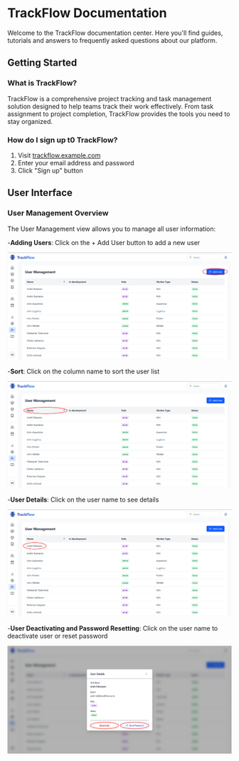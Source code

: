 # TrackFlow Documentation

Welcome to the TrackFlow documentation center. Here you'll find guides, tutorials and answers to frequently asked questions about our platform.

## Getting Started

### What is TrackFlow?

TrackFlow is a comprehensive project tracking and task management solution designed to help teams track their work effectively. From task assignment to project completion, TrackFlow provides the tools you need to stay organized.

### How do I sign up t0 TrackFlow?

1. Visit [trackflow.example.com](https://trackflow.example.com)
2. Enter your email address and password
3. Click "Sign up" button

## User Interface


### User Management Overview

The User Management view allows you to manage all user information:


-**Adding Users**: Click on the + Add User button to add a new user

![Adding Users UM Overview](add1.png)

-**Sort**: Click on the column name to sort the user list

![Sort UM Overview](sort.png)

-**User Details**: Click on the user name to see details

![User Details UM Overview](details.png)

-**User Deactivating and Password Resetting**: Click on the user name to deactivate user or reset password

![User Deactivating and Pass Resetting UM Overview](user.png)






